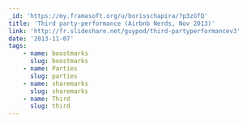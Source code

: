 ```yaml
---
_id: 'https://my.framasoft.org/u/borisschapira/?p3zGfQ'
title: 'Third party-performance (Airbnb Nerds, Nov 2013)'
link: 'http://fr.slideshare.net/guypod/third-partyperformancev3'
date: '2013-11-07'
tags:
    - name: boostmarks
      slug: boostmarks
    - name: Parties
      slug: parties
    - name: sharemarks
      slug: sharemarks
    - name: Third
      slug: third
---
```


<div class="markdown"><p></p></div>
